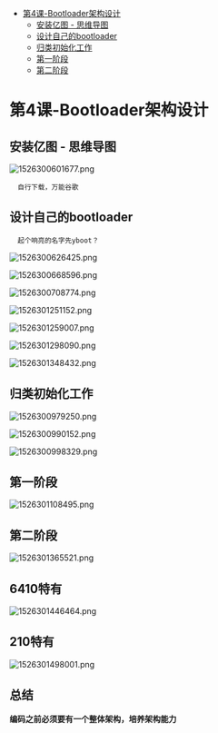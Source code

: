 <!-- TOC depthFrom:1 depthTo:6 withLinks:1 updateOnSave:1 orderedList:0 -->

- [第4课-Bootloader架构设计](#第4课-bootloader架构设计)
	- [安装亿图 - 思维导图](#安装亿图-思维导图)
	- [设计自己的bootloader](#设计自己的bootloader)
	- [归类初始化工作](#归类初始化工作)
	- [第一阶段](#第一阶段)
	- [第二阶段](#第二阶段)

<!-- /TOC -->


# 第4课-Bootloader架构设计

## 安装亿图 - 思维导图

![1526300601677.png](image/1526300601677.png)

      自行下载，万能谷歌

## 设计自己的bootloader

      起个响亮的名字先yboot？

![1526300626425.png](image/1526300626425.png)

![1526300668596.png](image/1526300668596.png)

![1526300708774.png](image/1526300708774.png)

![1526301251152.png](image/1526301251152.png)

![1526301259007.png](image/1526301259007.png)

![1526301298090.png](image/1526301298090.png)

![1526301348432.png](image/1526301348432.png)


## 归类初始化工作

![1526300979250.png](image/1526300979250.png)

![1526300990152.png](image/1526300990152.png)

![1526300998329.png](image/1526300998329.png)


## 第一阶段

![1526301108495.png](image/1526301108495.png)

## 第二阶段


![1526301365521.png](image/1526301365521.png)


## 6410特有

![1526301446464.png](image/1526301446464.png)

## 210特有

![1526301498001.png](image/1526301498001.png)

## 总结

**编码之前必须要有一个整体架构，培养架构能力**
